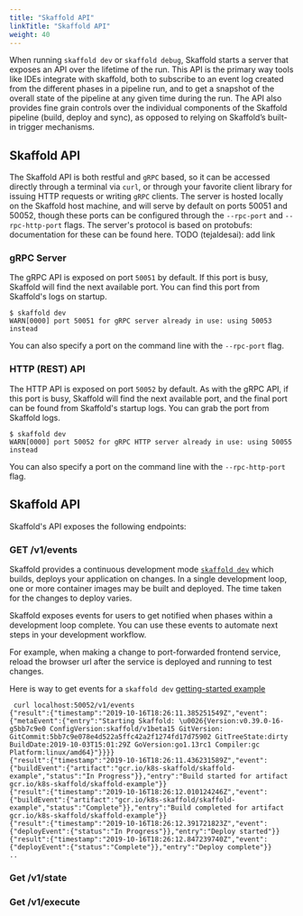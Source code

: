 ```yaml
---
title: "Skaffold API"
linkTitle: "Skaffold API"
weight: 40
---
```


When running `skaffold dev` or `skaffold debug`, Skaffold starts a server that exposes an API over the lifetime of the run.
This API is the primary way tools like IDEs integrate with skaffold, both to subscribe to an event log 
created from the different phases in a pipeline run, and to get a snapshot of the overall state of the pipeline at any given time during the run.
The API also provides fine grain controls over the individual components of the Skaffold
pipeline (build, deploy and sync), as opposed to relying on Skaffold’s built-in trigger mechanisms.


## Skaffold API 
The Skaffold API is both restful and `gRPC` based, so it can be accessed directly through a terminal via `curl`, or through your favorite client library for issuing HTTP requests or writing `gRPC` clients.
The server is hosted locally on the Skaffold host machine, and will serve by default on ports 50051 and 50052, though these ports can be configured through the `--rpc-port` and `--rpc-http-port` flags.
The server's protocol is based on protobufs: documentation for these can be found here. TODO (tejaldesai): add link

### gRPC Server

The gRPC API is exposed on port `50051` by default. If this port is busy, Skaffold will find the next available port. 
You can find this port from Skaffold's logs on startup.

```code
$ skaffold dev
WARN[0000] port 50051 for gRPC server already in use: using 50053 instead 
``` 
You can also specify a port on the command line with the `--rpc-port` flag.


### HTTP (REST) API  
The HTTP API is exposed on port `50052` by default. As with the gRPC API, if this port is busy, Skaffold will find the next available port, and the final port can be found from Skaffold's startup logs.
You can grab the port from Skaffold logs.

```code
$ skaffold dev
WARN[0000] port 50052 for gRPC HTTP server already in use: using 50055 instead 
``` 
You can also specify a port on the command line with the `--rpc-http-port` flag.


## Skaffold API
Skaffold's API exposes the following endpoints:

### GET /v1/events

Skaffold provides a continuous development mode [`skaffold dev`](../modes/#skaffold_dev) which builds, deploys
your application on changes. In a single development loop, one or more container images
may be built and deployed. The time taken for the changes to deploy varies.

Skaffold exposes events for users to get notified when phases within a development loop
complete. 
You can use these events to automate next steps in your development workflow. 

For example, when making a change to port-forwarded frontend service, reload the 
browser url after the service is deployed and running to test changes.

Here is way to get events for a `skaffold dev` [getting-started example](https://github.com/GoogleContainerTools/skaffold/tree/master/examples/getting-started)
```code
 curl localhost:50052/v1/events
{"result":{"timestamp":"2019-10-16T18:26:11.385251549Z","event":{"metaEvent":{"entry":"Starting Skaffold: \u0026{Version:v0.39.0-16-g5bb7c9e0 ConfigVersion:skaffold/v1beta15 GitVersion: GitCommit:5bb7c9e078e4d522a5ffc42a2f1274fd17d75902 GitTreeState:dirty BuildDate:2019-10-03T15:01:29Z GoVersion:go1.13rc1 Compiler:gc Platform:linux/amd64}"}}}}
{"result":{"timestamp":"2019-10-16T18:26:11.436231589Z","event":{"buildEvent":{"artifact":"gcr.io/k8s-skaffold/skaffold-example","status":"In Progress"}},"entry":"Build started for artifact gcr.io/k8s-skaffold/skaffold-example"}}
{"result":{"timestamp":"2019-10-16T18:26:12.010124246Z","event":{"buildEvent":{"artifact":"gcr.io/k8s-skaffold/skaffold-example","status":"Complete"}},"entry":"Build completed for artifact gcr.io/k8s-skaffold/skaffold-example"}}
{"result":{"timestamp":"2019-10-16T18:26:12.391721823Z","event":{"deployEvent":{"status":"In Progress"}},"entry":"Deploy started"}}
{"result":{"timestamp":"2019-10-16T18:26:12.847239740Z","event":{"deployEvent":{"status":"Complete"}},"entry":"Deploy complete"}}
..
```
### Get /v1/state


### Get /v1/execute
